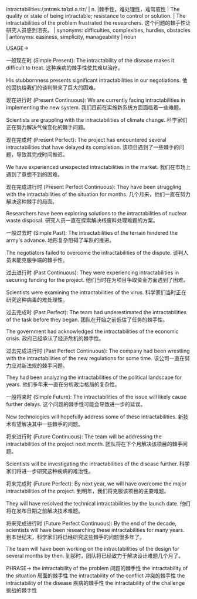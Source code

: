 intractabilities:/ˌɪntræk.təˈbɪl.ə.tiz/ | n. |棘手性，难处理性，难驾驭性 | The quality or state of being intractable; resistance to control or solution. |  The intractabilities of the problem frustrated the researchers.  这个问题的棘手性让研究人员感到沮丧。 | synonyms: difficulties, complexities, hurdles, obstacles | antonyms: easiness, simplicity, manageability | noun

USAGE->

一般现在时 (Simple Present):
The intractability of the disease makes it difficult to treat.  这种疾病的棘手性使其难以治疗。

His stubbornness presents significant intractabilities in our negotiations. 他的固执给我们的谈判带来了巨大的困难。

现在进行时 (Present Continuous):
We are currently facing intractabilities in implementing the new system. 我们目前在实施新系统方面面临着一些难题。

Scientists are grappling with the intractabilities of climate change. 科学家们正在努力解决气候变化的棘手问题。


现在完成时 (Present Perfect):
The project has encountered several intractabilities that have delayed its completion. 该项目遇到了一些棘手的问题，导致其完成时间推迟。

We have experienced unexpected intractabilities in the market. 我们在市场上遇到了意想不到的困难。


现在完成进行时 (Present Perfect Continuous):
They have been struggling with the intractabilities of the situation for months.  几个月来，他们一直在努力解决这种棘手的局面。

Researchers have been exploring solutions to the intractabilities of nuclear waste disposal. 研究人员一直在探索解决核废料处理难题的方案。



一般过去时 (Simple Past):
The intractabilities of the terrain hindered the army's advance. 地形复杂阻碍了军队的推进。

The negotiators failed to overcome the intractabilities of the dispute.  谈判人员未能克服争端的棘手性。


过去进行时 (Past Continuous):
They were experiencing intractabilities in securing funding for the project. 他们当时在为项目争取资金方面遇到了困难。

Scientists were examining the intractabilities of the virus. 科学家们当时正在研究这种病毒的难处理性。


过去完成时 (Past Perfect):
The team had underestimated the intractabilities of the task before they began.  团队在开始之前低估了任务的棘手性。

The government had acknowledged the intractabilities of the economic crisis. 政府已经承认了经济危机的棘手性。


过去完成进行时 (Past Perfect Continuous):
The company had been wrestling with the intractabilities of the new regulations for some time.  该公司一直在努力应对新法规的棘手问题。

They had been analyzing the intractabilities of the political landscape for years. 他们多年来一直在分析政治格局的复杂性。



一般将来时 (Simple Future):
The intractabilities of the issue will likely cause further delays. 这个问题的棘手性可能会导致进一步的延误。

New technologies will hopefully address some of these intractabilities. 新技术有望解决其中一些棘手的问题。


将来进行时 (Future Continuous):
The team will be addressing the intractabilities of the project next month.  团队将在下个月解决该项目的棘手问题。

Scientists will be investigating the intractabilities of the disease further. 科学家们将进一步研究这种疾病的难治性。


将来完成时 (Future Perfect):
By next year, we will have overcome the major intractabilities of the project. 到明年，我们将克服该项目的主要难题。

They will have resolved the technical intractabilities by the launch date. 他们将在发布日期之前解决技术难题。


将来完成进行时 (Future Perfect Continuous):
By the end of the decade, scientists will have been researching these intractabilities for many years. 到本世纪末，科学家们将已经研究这些棘手的问题很多年了。

The team will have been working on the intractabilities of the design for several months by then. 到那时，团队将已经致力于解决设计难题几个月了。




PHRASE->
the intractability of the problem  问题的棘手性
the intractability of the situation  局面的棘手性
the intractability of the conflict  冲突的棘手性
the intractability of the disease  疾病的棘手性
the intractability of the challenge  挑战的棘手性
